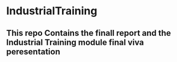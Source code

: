 # IndustrialTraining
## This repo Contains the finall report and the Industrial Training module final viva peresentation

